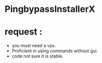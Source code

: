 # PingbypassInstallerX
# request : 
- you must need a vps.
- Proficient in using commands without gui.
- code not sure it is stable.
